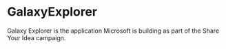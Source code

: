 # GalaxyExplorer
Galaxy Explorer is the application Microsoft is building as part of the Share Your Idea campaign.
